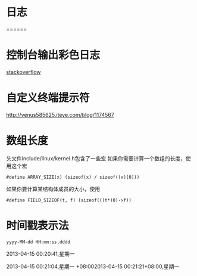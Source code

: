 # 日志
======

# 控制台输出彩色日志

[stackoverflow](http://stackoverflow.com/questions/27464492/sending-ansi-colored-codes-text-to-3-outputs-screen-file-and-file-filtering-an)

# 自定义终端提示符

http://venus585625.iteye.com/blog/1174567

# 数组长度

头文件include/linux/kernel.h包含了一些宏
如果你需要计算一个数组的长度，使用这个宏

    #define ARRAY_SIZE(x) (sizeof(x) / sizeof((x)[0]))

如果你要计算某结构体成员的大小，使用

    #define FIELD_SIZEOF(t, f) (sizeof(((t*)0)->f))

# 时间戳表示法

    yyyy-MM-dd HH:mm:ss,dddd 

2013-04-15 00:20:41,星期一

2013-04-15 00:21:04,星期一 +08:002013-04-15 00:21:21+08:00,星期一
